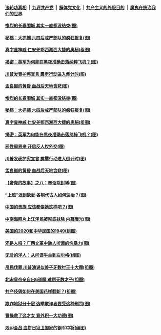 ####  [法轮功真相](../../../../basic/blob/master/README.md?t=12092131) &nbsp;|&nbsp; [九评共产党](../../../../9ping.md/blob/master/README.md?t=12092131) &nbsp;|&nbsp; [解体党文化](../../../../jtdwh.md/blob/master/README.md?t=12092131)  &nbsp;|&nbsp; [共产主义的终极目的](../../../../gczydzjmd.md/blob/master/README.md?t=12092131) &nbsp;|&nbsp; [魔鬼在统治我们的世界](../../../../mgztzwmdsj.md/blob/master/README.md?t=12092131) 

#### [惨烈的长春围城 其实一直都没结束(图)](../pages/p6/955223.md?t=12092131) 

#### [秘档：大抓捕 六四后戒严部队的疯狂报复(图)](../pages/p6/955127.md?t=12092131) 

#### [真字显神威 仁安羌鄂西湘西大捷的奥秘(组图)](../pages/p6/952772.md?t=12092131) 

#### [揭密：英军为何能在黑夜准确击落纳粹飞机？(图)](../pages/p6/932501.md?t=12092131) 

#### [川普发表护宪宣言 霹雳行动进入倒计时(图)](../pages/p6/954934.md?t=12092131) 

#### [孟良崮的黄昏 血战后天地含悲(图)](../pages/p6/951865.md?t=12092131) 

#### [惨烈的长春围城 其实一直都没结束(图)](../pages/p6/955223.md?t=12092131) 

#### [秘档：大抓捕 六四后戒严部队的疯狂报复(图)](../pages/p6/955127.md?t=12092131) 

#### [真字显神威 仁安羌鄂西湘西大捷的奥秘(组图)](../pages/p6/952772.md?t=12092131) 

#### [揭密：英军为何能在黑夜准确击落纳粹飞机？(图)](../pages/p6/932501.md?t=12092131) 

#### [邪性周恩来 开启反人权外交(图)](../pages/p6/954072.md?t=12092131) 

#### [川普发表护宪宣言 霹雳行动进入倒计时(图)](../pages/p6/954934.md?t=12092131) 

#### [孟良崮的黄昏 血战后天地含悲(图)](../pages/p6/951865.md?t=12092131) 

#### [【帝尧的故事】之八：奉诏除封豨(图)](../pages/p6/948936.md?t=12092131) 

#### [“上班”迟到缺勤 各朝代古人如何惩治？(图)](../pages/p6/953741.md?t=12092131) 

#### [中国的贵族 应该都像她这样吧？(图)](../pages/p6/954169.md?t=12092131) 

#### [中南海照片上江泽民被彻底抹除 内幕曝光(图)](../pages/p6/952963.md?t=12092131) 

#### [美国的2020和中华民国的1949(组图)](../pages/p6/954739.md?t=12092131) 

#### [还是人吗？广西文革中骇人听闻的性暴力(图)](../pages/p6/953258.md?t=12092131) 

#### [无耻的洋人：从间谍牛兰到左尔格(组图)](../pages/p6/954354.md?t=12092131) 

#### [吊民伐罪 川普演说似姜子牙数纣王十大罪(组图)](../pages/p6/954690.md?t=12092131) 

#### [北宋皇帝亲自出6道题 难倒无数才子(组图)](../pages/p6/926305.md?t=12092131) 

#### [共产伎俩如何在美国花样翻新？(组图)](../pages/p6/954482.md?t=12092131) 

#### [欺诈地狱分十层 选举欺诈者要受这种刑罚(图)](../pages/p6/954567.md?t=12092131) 

#### [曹操救了这才女 意外积一大功德(图)](../pages/p6/952318.md?t=12092131) 

#### [淞沪会战 血拼日寇卫国家的钢军中将(组图)](../pages/p6/954075.md?t=12092131) 

